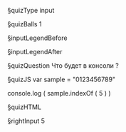 §quizType
input

§quizBalls
1

§inputLegendBefore


§inputLegendAfter


§quizQuestion
Что будет в консоли ?



§quizJS
var sample = "0123456789"

console.log (
    sample.indexOf ( 5 )
)

§quizHTML


§rightInput
5
